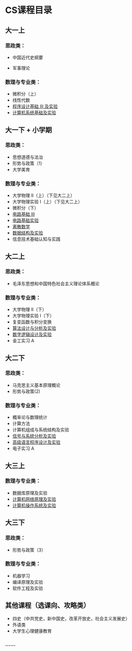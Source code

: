 # CS课程目录

## 大一上

### 思政类：

- 中国近代史纲要

- 军事理论

### 数理与专业类：

- 微积分（上）
- 线性代数
- [程序设计基础 III 及实验](https://github.com/npu-cs/Course-Material/tree/main/%E5%A4%A7%E4%B8%80%E4%B8%8A/%E7%A8%8B%E5%BA%8F%E8%AE%BE%E8%AE%A1%E5%9F%BA%E7%A1%80%20III%20%E5%8F%8A%E5%AE%9E%E9%AA%8C-%E5%90%ABcpp%E7%A8%8B%E8%AE%BE)
- [计算机系统基础及实验](https://github.com/npu-cs/Course-Material/blob/main/大一上/计算机系统基础)

## 大一下 + 小学期

### 思政类：

- 思想道德与法治
- 形势与政策（1）
- 大学美育

### 数理与专业类：

- 大学物理 II（上）（下见大二上）
- 大学物理实验 I（上）（下见大二上）
- 微积分（下）
- [电路基础 III](https://github.com/npu-cs/Course-Material/tree/main/%E5%A4%A7%E4%B8%80%E4%B8%8B%2B%E5%B0%8F%E5%AD%A6%E6%9C%9F/%E7%94%B5%E8%B7%AF%E5%9F%BA%E7%A1%80%20III)
- [电路基础实验](https://github.com/npu-cs/Course-Material/tree/main/%E5%A4%A7%E4%B8%80%E4%B8%8B%2B%E5%B0%8F%E5%AD%A6%E6%9C%9F/%E7%94%B5%E8%B7%AF%E5%9F%BA%E7%A1%80%E5%AE%9E%E9%AA%8C)
- [离散数学](https://github.com/npu-cs/Course-Material/tree/main/%E5%A4%A7%E4%B8%80%E4%B8%8B%2B%E5%B0%8F%E5%AD%A6%E6%9C%9F/%E7%A6%BB%E6%95%A3%E6%95%B0%E5%AD%A6)
- [数据结构及实验](https://github.com/npu-cs/Course-Material/blob/main/大一下+小学期/数据结构及实验)
- 信息技术基础认知与实践

## 大二上

### 思政类：

- 毛泽东思想和中国特色社会主义理论体系概论

### 数理与专业类：

- 大学物理 II（下）
- 大学物理实验 I（下）
- 复变函数与积分变换
- [算法设计与分析及实验](https://github.com/npu-cs/Course-Material/blob/main/大二上/算法设计与分析)
- [数字逻辑设计及实验](https://github.com/npu-cs/Course-Material/blob/main/大二上/数字逻辑设计及实验)
- 金工实习 A

## 大二下

### 思政类：

- 马克思主义基本原理概论
- 形势与政策(2)

### 数理与专业类：

- 概率论与数理统计
- 计算方法
- 计算机组成与系统结构及实验
- [信号与系统分析及实验](https://github.com/npu-cs/Course-Material/blob/main/大二下/信号与系统分析及实验)
- [高级语言程序设计及实验](https://github.com/npu-cs/Course-Material/blob/main/大二下/高级语言程序设计及实验)
- 电子实习 A

## 大三上

### 数理与专业类：

- 数据库原理及实验
- [计算机网络原理及实验](https://github.com/npu-cs/Course-Material/blob/main/大三上/计算机网络)
- [计算机操作系统及实验](https://github.com/npu-cs/Course-Material/blob/main/大三上/操作系统实验)

## 大三下

### 思政类：

- 形势与政策（3）

### 数理与专业类：

- 机器学习
- 编译原理及实验
- 软件工程及实验

## 其他课程（选课向、攻略类）

- 四史（中共党史，新中国史，改革开放史，社会主义发展史）
- 外语类
- 大学生心理健康教育

### ……